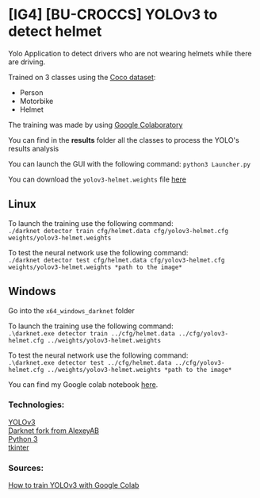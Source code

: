 # [IG4] [BU-CROCCS] YOLOv3 to detect helmet

Yolo Application to detect drivers who are not wearing helmets while there are driving.

Trained on 3 classes using the [Coco dataset](https://cocodataset.org/#home):

* Person
* Motorbike
* Helmet

The training was made by using [Google Colaboratory](https://colab.research.google.com)

You can find in the **results** folder all the classes to process the YOLO's results analysis

You can launch the GUI with the following command:
`python3 Launcher.py`

You can download the `yolov3-helmet.weights` file [here](https://drive.google.com/file/d/1Ospb0zUYy-SDq3h9mtaGKDYpnP2UmnHY/view?usp=sharing)

## Linux

To launch the training use the following command:<br/>
`./darknet detector train cfg/helmet.data cfg/yolov3-helmet.cfg weights/yolov3-helmet.weights`

To test the neural network use the following command:<br/>
`./darknet detector test cfg/helmet.data cfg/yolov3-helmet.cfg weights/yolov3-helmet.weights *path to the image*`

## Windows

Go into the `x64_windows_darknet` folder

To launch the training use the following command:<br/>
`.\darknet.exe detector train ../cfg/helmet.data ../cfg/yolov3-helmet.cfg ../weights/yolov3-helmet.weights`

To test the neural network use the following command:<br/>
`.\darknet.exe detector test ../cfg/helmet.data ../cfg/yolov3-helmet.cfg ../weights/yolov3-helmet.weights *path to the image*`


You can find my Google colab notebook [here](https://colab.research.google.com/drive/18G9Vvop254As43gVXhPCXvP-6u6lsgqD).

### Technologies:
[YOLOv3](https://pjreddie.com/darknet/yolo/)<br/>
[Darknet fork from AlexeyAB](https://github.com/AlexeyAB/darknet)<br/>
[Python 3](https://www.python.org/download/releases/3.0/)<br/>
[tkinter](https://docs.python.org/3/library/tkinter.html#module-tkinter)<br/>

### Sources:
[How to train YOLOv3 with Google Colab](https://colab.research.google.com/drive/1lTGZsfMaGUpBG4inDIQwIJVW476ibXk_#scrollTo=Cqo1gtPX6BXO)
